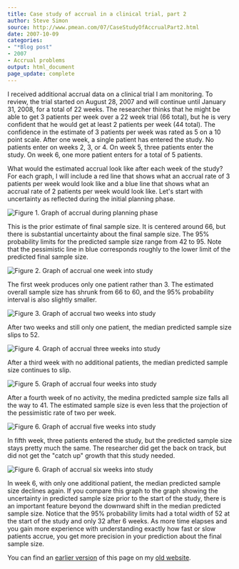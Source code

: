 ```yaml
---
title: Case study of accrual in a clinical trial, part 2
author: Steve Simon
source: http://www.pmean.com/07/CaseStudyOfAccrualPart2.html
date: 2007-10-09
categories:
- "*Blog post"
- 2007
- Accrual problems
output: html_document
page_update: complete
---
```


I received additional accrual data on a clinical trial I am monitoring. To review, the trial started on August 28, 2007 and will continue until January 31, 2008, for a total of 22 weeks. The researcher thinks that he might be able to get 3 patients per week over a 22 week trial (66 total), but he is very confident that he would get at least 2 patients per week (44 total). The confidence in the estimate of 3 patients per week was rated as 5 on a 10 point scale. After one week, a single patient has entered the study. No patients enter on weeks 2, 3, or 4. On week 5, three patients enter the study. On week 6, one more patient enters for a total of 5 patients.

<!---More--->

What would the estimated accrual look like after each week of the study? For each graph, I will include a red line that shows what an accrual rate of 3 patients per week would look like and a blue line that shows what an accrual rate of 2 patients per week would look like. Let's start with uncertainty as reflected during the initial planning phase.

![Figure 1. Graph of accrual during planning phase](http://www.pmean.com/new-images/07/CaseStudyOfAccrualPart201.gif)

This is the prior estimate of final sample size. It is centered around 66, but there is substantial uncertainty about the final sample size. The 95% probability limits for the predicted sample size range from 42 to 95. Note that the pessimistic line in blue corresponds roughly to the lower limit of the predicted final sample size.

![Figure 2. Graph of accrual one week into study](http://www.pmean.com/new-images/07/CaseStudyOfAccrualPart202.gif)

The first week produces only one patient rather than 3. The estimated overall sample size has shrunk from 66 to 60, and the 95% probability interval is also slightly smaller.

![Figure 3. Graph of accrual two weeks into study](http://www.pmean.com/new-images/07/CaseStudyOfAccrualPart203.gif)

After two weeks and still only one patient, the median predicted sample size slips to 52.

![Figure 4. Graph of accrual three weeks into study](http://www.pmean.com/new-images/07/CaseStudyOfAccrualPart204.gif)

After a third week with no additional patients, the median predicted sample size continues to slip.

![Figure 5. Graph of accrual four weeks into study](http://www.pmean.com/new-images/07/CaseStudyOfAccrualPart205.gif)

After a fourth week of no activity, the medina predicted sample size falls all the way to 41. The estimated sample size is even less that the projection of the pessimistic rate of two per week.

![Figure 6. Graph of accrual five weeks into study](http://www.pmean.com/new-images/07/CaseStudyOfAccrualPart206.gif)

In fifth week, three patients entered the study, but the predicted sample size stays pretty much the same. The researcher did get the back on track, but did not get the "catch up" growth that this study needed.

![Figure 6. Graph of accrual six weeks into study](http://www.pmean.com/new-images/07/CaseStudyOfAccrualPart207.gif)

In week 6, with only one additional patient, the median predicted sample size declines again. If you compare this graph to the graph showing the uncertainty in predicted sample size prior to the start of the study, there is an important feature beyond the downward shift in the median predicted sample size. Notice that the 95% probability limits had a total width of 52 at the start of the study and only 32 after 6 weeks. As more time elapses and you gain more experience with understanding exactly how fast or slow patients accrue, you get more precision in your prediction about the final sample size.

You can find an [earlier version][sim1] of this page on my [old website][sim2].

[sim1]: http://www.pmean.com/07/CaseStudyOfAccrualPart2.html
[sim2]: http://www.pmean.com
